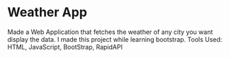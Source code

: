 # Weather App

Made a Web Application that fetches the weather of any city you want display the data.
I made this project while learning bootstrap.
Tools Used: HTML, JavaScript, BootStrap, RapidAPI
